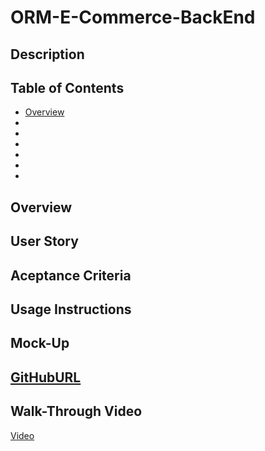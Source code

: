 # ORM-E-Commerce-BackEnd

## Description

## Table of Contents
- [Overview](#Overview)
- []()
- []()
- []()
- []()
- []()
- []()

## Overview


## User Story


## Aceptance Criteria


## Usage Instructions


## Mock-Up


## [GitHubURL](#https://github.com/GrassHopper12345/ORM-E-Commerce-BE)


## Walk-Through Video
[Video](#)